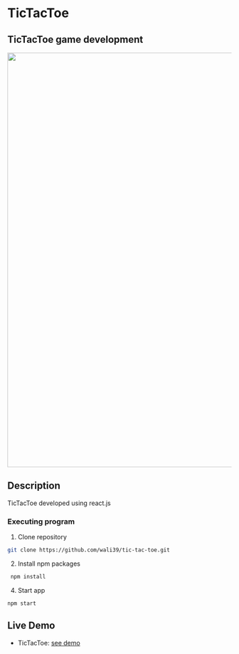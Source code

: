 # TicTacToe

## TicTacToe game development

<img src="https://res.cloudinary.com/dl1sztvng/image/upload/v1723942243/e0kzrcsjy2tgkk9lvbwr.png" width="931"/>

## Description

TicTacToe developed using react.js

### Executing program

1.  Clone repository

```sh
git clone https://github.com/wali39/tic-tac-toe.git
```

2.  Install npm packages

```sh
 npm install
```

4. Start app

```sh
npm start
```

## Live Demo

- TicTacToe: [see demo](https://tic39.netlify.app/)
